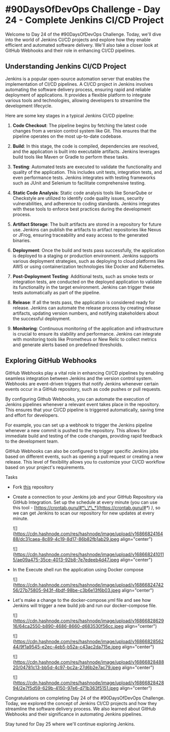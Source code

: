 # #90DaysOfDevOps Challenge - Day 24 - Complete Jenkins CI/CD Project

Welcome to Day 24 of the #90DaysOfDevOps Challenge. Today, we'll dive into the world of Jenkins CI/CD projects and explore how they enable efficient and automated software delivery. We'll also take a closer look at GitHub Webhooks and their role in enhancing CI/CD pipelines.

## Understanding Jenkins CI/CD Project

Jenkins is a popular open-source automation server that enables the implementation of CI/CD pipelines. A CI/CD project in Jenkins involves automating the software delivery process, ensuring rapid and reliable deployment of applications. It provides a flexible platform to integrate various tools and technologies, allowing developers to streamline the development lifecycle.

Here are some key stages in a typical Jenkins CI/CD pipeline:

1. **Code Checkout**: The pipeline begins by fetching the latest code changes from a version control system like Git. This ensures that the pipeline operates on the most up-to-date codebase.
    
2. **Build**: In this stage, the code is compiled, dependencies are resolved, and the application is built into executable artifacts. Jenkins leverages build tools like Maven or Gradle to perform these tasks.
    
3. **Testing**: Automated tests are executed to validate the functionality and quality of the application. This includes unit tests, integration tests, and even performance tests. Jenkins integrates with testing frameworks such as JUnit and Selenium to facilitate comprehensive testing.
    
4. **Static Code Analysis**: Static code analysis tools like SonarQube or Checkstyle are utilized to identify code quality issues, security vulnerabilities, and adherence to coding standards. Jenkins integrates with these tools to enforce best practices during the development process.
    
5. **Artifact Storage**: The built artifacts are stored in a repository for future use. Jenkins can publish the artifacts to artifact repositories like Nexus or JFrog, ensuring traceability and easy access to the generated binaries.
    
6. **Deployment**: Once the build and tests pass successfully, the application is deployed to a staging or production environment. Jenkins supports various deployment strategies, such as deploying to cloud platforms like AWS or using containerization technologies like Docker and Kubernetes.
    
7. **Post-Deployment Testing**: Additional tests, such as smoke tests or integration tests, are conducted on the deployed application to validate its functionality in the target environment. Jenkins can trigger these tests automatically as part of the pipeline.
    
8. **Release**: If all the tests pass, the application is considered ready for release. Jenkins can automate the release process by creating release artifacts, updating version numbers, and notifying stakeholders about the successful deployment.
    
9. **Monitoring**: Continuous monitoring of the application and infrastructure is crucial to ensure its stability and performance. Jenkins can integrate with monitoring tools like Prometheus or New Relic to collect metrics and generate alerts based on predefined thresholds.
    

## Exploring GitHub Webhooks

GitHub Webhooks play a vital role in enhancing CI/CD pipelines by enabling seamless integration between Jenkins and the version control system. Webhooks are event-driven triggers that notify Jenkins whenever certain events occur in a GitHub repository, such as code pushes or pull requests.

By configuring Github Webhooks, you can automate the execution of Jenkins pipelines whenever a relevant event takes place in the repository. This ensures that your CI/CD pipeline is triggered automatically, saving time and effort for developers.

For example, you can set up a webhook to trigger the Jenkins pipeline whenever a new commit is pushed to the repository. This allows for immediate build and testing of the code changes, providing rapid feedback to the development team.

GitHub Webhooks can also be configured to trigger specific Jenkins jobs based on different events, such as opening a pull request or creating a new release. This level of flexibility allows you to customize your CI/CD workflow based on your project's requirements.

Tasks

* Fork [this](https://github.com/LondheShubham153/node-todo-cicd.git) repository
    
* Create a connection to your Jenkins job and your GitHub Repository via GitHub Integration. Set up the schedule at every minute (you can use this tool - [https://crontab.guru/#*\_\*\_*](https://crontab.guru/#_*_) *)*, so we can get Jenkins to scan our repository for new updates at every minute.
    
    ![](https://cdn.hashnode.com/res/hashnode/image/upload/v1686682416488/dc31caea-8c89-4c19-8d17-86b82fb1ab29.jpeg align="center")
    
    ![](https://cdn.hashnode.com/res/hashnode/image/upload/v1686682410115/ae09a475-35ce-4013-92b8-7e7edeeb4d47.jpeg align="center")
    
* In the Execute shell run the application using Docker compose
    
    ![](https://cdn.hashnode.com/res/hashnode/image/upload/v1686682474256/27b75805-943f-4bdf-98be-c3b6e13f6b03.jpeg align="center")
    
* Let's make a change to the docker-compose.yml file and see how Jenkins will trigger a new build job and run our docker-compose file.  
    
    ![](https://cdn.hashnode.com/res/hashnode/image/upload/v1686682862916/64ca2550-b890-4686-8660-d683530f56cc.jpeg align="center")
    
    ![](https://cdn.hashnode.com/res/hashnode/image/upload/v1686682856244/9f1a9545-e2ec-4eb5-b52a-c43ac2da715e.jpeg align="center")
    
    ![](https://cdn.hashnode.com/res/hashnode/image/upload/v1686682848820/04781c13-bb5d-4c97-bc2a-27d6b2e7ac79.jpeg align="center")
    
    ![](https://cdn.hashnode.com/res/hashnode/image/upload/v1686682842894/2e7f5d59-629b-4150-97e6-d71b363f5151.jpeg align="center")
    

Congratulations on completing Day 24 of the #90DaysOfDevOps Challenge. Today, we explored the concept of Jenkins CI/CD projects and how they streamline the software delivery process. We also learned about GitHub Webhooks and their significance in automating Jenkins pipelines.

Stay tuned for Day 25 where we'll continue exploring Jenkins.